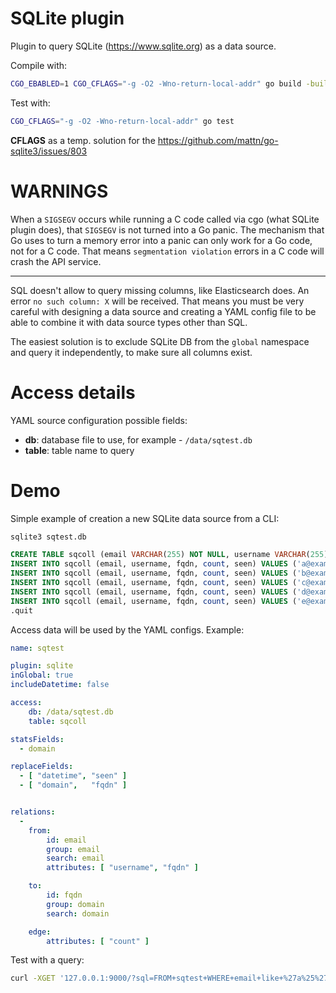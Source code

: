 # SQLite plugin

Plugin to query SQLite (https://www.sqlite.org) as a data source.


Compile with:
```sh
CGO_EBABLED=1 CGO_CFLAGS="-g -O2 -Wno-return-local-addr" go build -buildmode=plugin -ldflags="-w" -o sqlite.so ./*.go
```
Test with:
```sh
CGO_CFLAGS="-g -O2 -Wno-return-local-addr" go test
```
**CFLAGS** as a temp. solution for the https://github.com/mattn/go-sqlite3/issues/803


# WARNINGS

When a `SIGSEGV` occurs while running a C code called via cgo (what SQLite
plugin does), that `SIGSEGV` is not turned into a Go panic. The mechanism that
Go uses to turn a memory error into a panic can only work for a Go code, not
for a C code. That means `segmentation violation` errors in a C code will crash
the API service.

---

SQL doesn't allow to query missing columns, like Elasticsearch does.
An error `no such column: X` will be received. That means you must be very
careful with designing a data source and creating a YAML config file to be able
to combine it with data source types other than SQL.

The easiest solution is to exclude SQLite DB from the `global` namespace and
query it independently, to make sure all columns exist.


# Access details

YAML source configuration possible fields:
- **db**: database file to use, for example - `/data/sqtest.db`
- **table**: table name to query


# Demo

Simple example of creation a new SQLite data source from a CLI:
```sql
sqlite3 sqtest.db

CREATE TABLE sqcoll (email VARCHAR(255) NOT NULL, username VARCHAR(255) NOT NULL, fqdn VARCHAR(255) NOT NULL, count integer NOT NULL, seen TIMESTAMP);
INSERT INTO sqcoll (email, username, fqdn, count, seen) VALUES ('a@example.com', 'a', 'example.com', 13, DateTime('now', 'localtime'));
INSERT INTO sqcoll (email, username, fqdn, count, seen) VALUES ('b@example.com', 'b', 'example.com', 13, DateTime('now', 'localtime'));
INSERT INTO sqcoll (email, username, fqdn, count, seen) VALUES ('c@example.com', 'c', 'example.com', 13, DateTime('now', 'localtime'));
INSERT INTO sqcoll (email, username, fqdn, count, seen) VALUES ('d@example.com', 'd', 'example.com', 13, DateTime('now', 'localtime'));
INSERT INTO sqcoll (email, username, fqdn, count, seen) VALUES ('e@example.com', 'e', 'example.com', 13, DateTime('now', 'localtime'));
.quit
```

Access data will be used by the YAML configs. Example:
```yaml
name: sqtest

plugin: sqlite
inGlobal: true
includeDatetime: false

access:
    db: /data/sqtest.db
    table: sqcoll

statsFields:
  - domain

replaceFields:
  - [ "datetime", "seen" ]
  - [ "domain",   "fqdn" ]


relations:
  -
    from:
        id: email
        group: email
        search: email
        attributes: [ "username", "fqdn" ]

    to:
        id: fqdn
        group: domain
        search: domain

    edge:
        attributes: [ "count" ]
```

Test with a query:
```sh
curl -XGET '127.0.0.1:9000/?sql=FROM+sqtest+WHERE+email+like+%27a%25%27'
```
